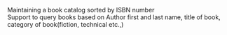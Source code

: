Maintaining a book catalog sorted by ISBN number  
Support to query books based on Author first and last name, title of book, category of book(fiction, technical etc.,)  
